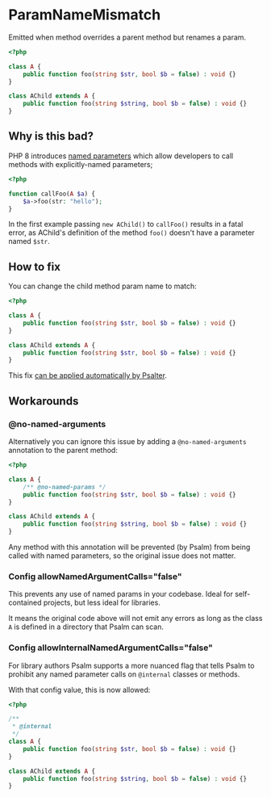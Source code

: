 # ParamNameMismatch

Emitted when method overrides a parent method but renames a param.

```php
<?php

class A {
    public function foo(string $str, bool $b = false) : void {}
}

class AChild extends A {
    public function foo(string $string, bool $b = false) : void {}
}
```

## Why is this bad?

PHP 8 introduces [named parameters](https://wiki.php.net/rfc/named_params) which allow developers to call methods with explicitly-named parameters;

```php
<?php

function callFoo(A $a) {
    $a->foo(str: "hello");
}
```

In the first example passing `new AChild()` to `callFoo()` results in a fatal error, as AChild's definition of the method `foo()` doesn't have a parameter named `$str`.

## How to fix

You can change the child method param name to match:

```php
<?php

class A {
    public function foo(string $str, bool $b = false) : void {}
}

class AChild extends A {
    public function foo(string $str, bool $b = false) : void {}
}
```

This fix [can be applied automatically by Psalter](https://psalm.dev/docs/manipulating_code/fixing/#paramnamemismatch).

## Workarounds

### @no-named-arguments

Alternatively you can ignore this issue by adding a `@no-named-arguments` annotation to the parent method:

```php
<?php

class A {
    /** @no-named-params */
    public function foo(string $str, bool $b = false) : void {}
}

class AChild extends A {
    public function foo(string $string, bool $b = false) : void {}
}
```

Any method with this annotation will be prevented (by Psalm) from being called with named parameters, so the original issue does not matter.

### Config allowNamedArgumentCalls="false"

This prevents any use of named params in your codebase. Ideal for self-contained projects, but less ideal for libraries.

It means the original code above will not emit any errors as long as the class `A` is defined in a directory that Psalm can scan.

### Config allowInternalNamedArgumentCalls="false"

For library authors Psalm supports a more nuanced flag that tells Psalm to prohibit any named parameter calls on `@internal` classes or methods.

With that config value, this is now allowed:

```php
<?php

/**
 * @internal
 */
class A {
    public function foo(string $str, bool $b = false) : void {}
}

class AChild extends A {
    public function foo(string $string, bool $b = false) : void {}
}
```
